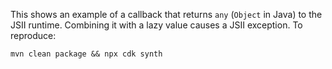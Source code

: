 This shows an example of a callback that returns `any`
(`Object` in Java) to the JSII runtime.
Combining it with a lazy value causes a JSII exception.
To reproduce:

```shell script
mvn clean package && npx cdk synth
```

